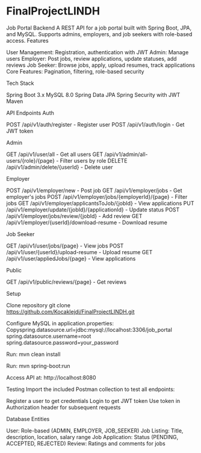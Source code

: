# FinalProjectLINDH

Job Portal Backend
A REST API for a job portal built with Spring Boot, JPA, and MySQL. Supports admins, employers, and job seekers with role-based access.
Features

User Management: Registration, authentication with JWT
Admin: Manage users
Employer: Post jobs, review applications, update statuses, add reviews
Job Seeker: Browse jobs, apply, upload resumes, track applications
Core Features: Pagination, filtering, role-based security

Tech Stack

Spring Boot 3.x
MySQL 8.0
Spring Data JPA
Spring Security with JWT
Maven

API Endpoints
Auth

POST /api/v1/auth/register - Register user
POST /api/v1/auth/login - Get JWT token

Admin

GET /api/v1/user/all - Get all users
GET /api/v1/admin/all-users/{role}/{page} - Filter users by role
DELETE /api/v1/admin/delete/{userId} - Delete user

Employer

POST /api/v1/employer/new - Post job
GET /api/v1/employer/jobs - Get employer's jobs
POST /api/v1/employer/jobs/{employerId}/{page} - Filter jobs
GET /api/v1/employer/applicantsToJob/{jobId} - View applications
PUT /api/v1/employer/update/{jobId}/{applicationId} - Update status
POST /api/v1/employer/jobs/review/{jobId} - Add review
GET /api/v1/employer/{userId}/download-resume - Download resume

Job Seeker

GET /api/v1/user/jobs/{page} - View jobs
POST /api/v1/user/{userId}/upload-resume - Upload resume
GET /api/v1/user/appliedJobs/{page} - View applications

Public

GET /api/v1/public/reviews/{page} - Get reviews

Setup

Clone repository
git clone https://github.com/Kocaklejdi/FinalProjectLINDH.git

Configure MySQL in application.properties:
Copyspring.datasource.url=jdbc:mysql://localhost:3306/job_portal
spring.datasource.username=root
spring.datasource.password=your_password

Run: mvn clean install

Run: mvn spring-boot:run

Access API at: http://localhost:8080

Testing
Import the included Postman collection to test all endpoints:

Register a user to get credentials
Login to get JWT token
Use token in Authorization header for subsequent requests

Database Entities

User: Role-based (ADMIN, EMPLOYER, JOB_SEEKER)
Job Listing: Title, description, location, salary range
Job Application: Status (PENDING, ACCEPTED, REJECTED)
Review: Ratings and comments for jobs
